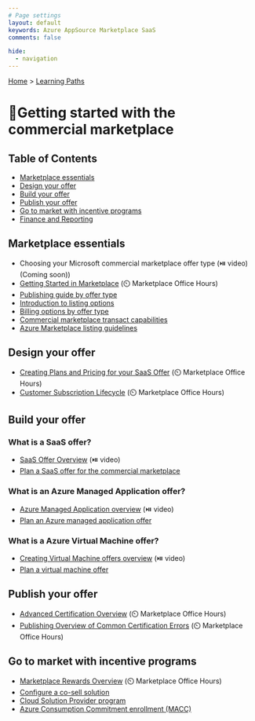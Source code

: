 ```yaml
---
# Page settings
layout: default
keywords: Azure AppSource Marketplace SaaS
comments: false

hide:
  - navigation
---
```


[Home](../index.md) > [Learning Paths](./index.md)

# 🚦Getting started with the commercial marketplace

## Table of Contents

<!-- no toc -->
- [Marketplace essentials](#marketplace-essentials)
- [Design your offer](#design-your-offer)
- [Build your offer](#build-your-offer)
- [Publish your offer](#publish-your-offer)
- [Go to market with incentive programs](#go-to-market-with-incentive-programs)
- [Finance and Reporting](#finance-and-reporting)

## Marketplace essentials

- Choosing your Microsoft commercial marketplace offer type (⏯️ video)	(Coming soon))
- [Getting Started in Marketplace](https://aka.ms/MOH/GettingStartedinMarketplace) (⏲️ Marketplace Office Hours)
- [Publishing guide by offer type](https://docs.microsoft.com/azure/marketplace/marketplace-commercial-transaction-capabilities-and-considerations#transact-overview)
- [Introduction to listing options](https://docs.microsoft.com/azure/marketplace/determine-your-listing-type)
- [Billing options by offer type](https://docs.microsoft.com/azure/marketplace/publisher-guide-by-offer-type)
- [Commercial marketplace transact capabilities](https://docs.microsoft.com/azure/marketplace/marketplace-commercial-transaction-capabilities-and-considerations)
- [Azure Marketplace listing guidelines](https://docs.microsoft.com/azure/marketplace/marketplace-criteria-content-validation)

## Design your offer

- [Creating Plans and Pricing for your SaaS Offer](https://aka.ms/MOH/PlansAndPricing) (⏲️ Marketplace Office Hours)
- [Customer Subscription Lifecycle](https://aka.ms/MOH/CustomerSubscriptionLifecycle) (⏲️ Marketplace Office Hours)

## Build your offer

### What is a SaaS offer?

- [SaaS Offer Overview](https://microsoft.github.io/Mastering-the-Marketplace/saas/#saas-offer-overview) (⏯️ video)
- [Plan a SaaS offer for the commercial marketplace](https://docs.microsoft.com/azure/marketplace/plan-saas-offer)

### What is an Azure Managed Application offer?		

- [Azure Managed Application overview](https://microsoft.github.io/Mastering-the-Marketplace/ama/#azure-managed-applications-overview) (⏯️ video)	
- [Plan an Azure managed application offer](https://docs.microsoft.com/azure/marketplace/plan-azure-app-managed-app)
 
### What is a Azure Virtual Machine offer?		
- [Creating Virtual Machine offers overview](https://microsoft.github.io/Mastering-the-Marketplace/vm/#creating-virtual-machine-offers-overview) (⏯️ video)
- [Plan a virtual machine offer](https://docs.microsoft.com/azure/marketplace/marketplace-virtual-machines)

## Publish your offer

- [Advanced Certification Overview](https://aka.ms/MOH/AdvancedCertificationOverview) (⏲️ Marketplace Office Hours)
- [Publishing Overview of Common Certification Errors](https://aka.ms/MOH/CommonCertificationErrors)  (⏲️ Marketplace Office Hours)

## Go to market with incentive programs

- [Marketplace Rewards Overview](https://aka.ms/MOH/MarketplaceRewardsOverview) (⏲️ Marketplace Office Hours)
- [Configure a co-sell solution](https://docs.microsoft.com/partner-center/co-sell-configure)
- [Cloud Solution Provider program](https://docs.microsoft.com/azure/marketplace/cloud-solution-providers)
- [Azure Consumption Commitment enrollment (MACC)](https://docs.microsoft.com/azure/marketplace/azure-consumption-commitment-enrollment)